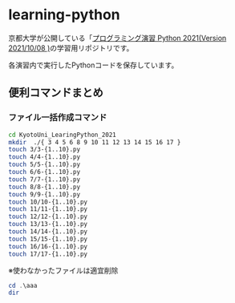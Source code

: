 # learning-python

京都大学が公開している「[プログラミング演習 Python 2021(Version 2021/10/08 )](https://repository.kulib.kyoto-u.ac.jp/dspace/bitstream/2433/265459/1/Version2021_10_08_01.pdf)の学習用リポジトリです。

各演習内で実行したPythonコードを保存しています。


## 便利コマンドまとめ

### ファイル一括作成コマンド

````bash
cd KyotoUni_LearingPython_2021
mkdir  ./{ 3 4 5 6 8 9 10 11 12 13 14 15 16 17 }
touch 3/3-{1..10}.py
touch 4/4-{1..10}.py
touch 5/5-{1..10}.py
touch 6/6-{1..10}.py
touch 7/7-{1..10}.py
touch 8/8-{1..10}.py
touch 9/9-{1..10}.py
touch 10/10-{1..10}.py
touch 11/11-{1..10}.py
touch 12/12-{1..10}.py
touch 13/13-{1..10}.py
touch 14/14-{1..10}.py
touch 15/15-{1..10}.py
touch 16/16-{1..10}.py
touch 17/17-{1..10}.py
````
※使わなかったファイルは適宜削除

````powershell
cd .\aaa
dir 
````